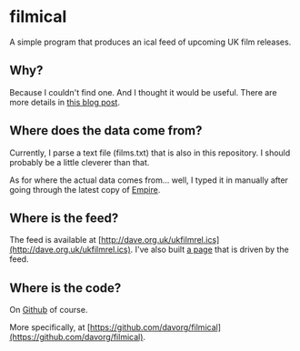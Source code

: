 filmical
========

A simple program that produces an ical feed of upcoming UK film releases.

Why?
----

Because I couldn't find one. And I thought it would be useful. There are
more details in
[this blog post](http://blog.dave.org.uk/2014/01/uk-film-releases.html).

Where does the data come from?
------------------------------

Currently, I parse a text file (films.txt) that is also in this repository.
I should probably be a little cleverer than that.

As for where the actual data comes from... well, I typed it in manually
after going through the latest copy of [Empire](http://www.empireonline.com/).

Where is the feed?
------------------

The feed is available at
[http://dave.org.uk/ukfilmrel.ics](http://dave.org.uk/ukfilmrel.ics).
I've also built [a page](http://dave.org.uk/films) that is
driven by the feed.

Where is the code?
------------------

On [Github](http://gitbub.com) of course.

More specifically, at
[https://github.com/davorg/filmical](https://github.com/davorg/filmical).

